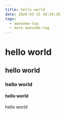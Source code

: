 ```yaml
---
title: hello world
date: 2020-03-15 10:54:39
tags:
  - awesome-tag
  - more-awesome-tag
---
```


# hello world

## hello world

### hello world

#### hello world

hello world
